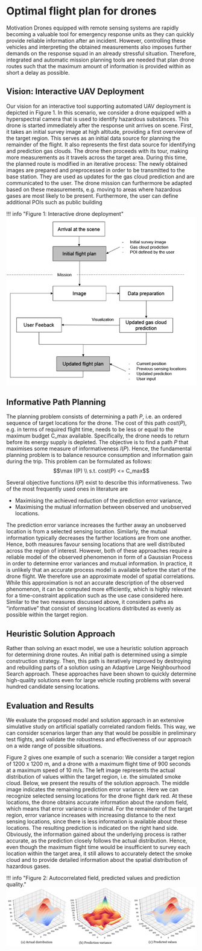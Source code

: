 
# Optimal flight plan for drones

Motivation
Drones equipped with remote sensing systems are rapidly becoming a valuable tool for emergency response units as they
can quickly provide reliable information after an incident. However, controlling these vehicles and interpreting the
obtained measurements also imposes further demands on the response squad in an already stressful situation. Therefore,
integrated and automatic mission planning tools are needed that plan drone routes such that the maximum amount of
information is provided within as short a delay as possible.

## Vision: Interactive UAV Deployment
Our vision for an interactive tool supporting automated UAV deployment is depicted in Figure 1. In this scenario, we
consider a drone equipped with a hyperspectral camera that is used to identify hazardous substances.
This drone is started immediately after the response unit arrives on scene. First, it takes an initial survey image
at high altitude, providing a first overview of the target region. This serves as an initial data source for planning
the remainder of the flight. It also represents the first data source for identifying and prediction gas clouds.
The drone then proceeds with its tour, making more measurements as it travels across the target area. During this time,
the planned route is modified in an iterative process: The newly obtained images are prepared and preprocessed in order
to be transmitted to the base station. They are used as updates for the gas cloud prediction and are communicated to
the user. The drone mission can furthermore be adapted based on these measurements, e.g. moving to areas where hazardous
gases are most likely to be present. Furthermore, the user can define additional POIs such as public building

!!! info "Figure 1: Interactive drone deployment"
    ![](deployment.png)


## Informative Path Planning
The planning problem consists of determining a path $P$, i.e. an ordered sequence of target locations for the drone.
The cost of this path $cost(P)$, e.g. in terms of required flight time, needs to be less or equal to the maximum budget
C_max available. Specifically, the drone needs to return before its energy supply is depleted. The objective is to
find a path $P$ that maximises some measure of informativeness $I(P)$. Hence, the fundamental planning problem is to
balance resource consumption and information gain during the trip. This problem can be formulated as follows:
$$\max I(P) \\
s.t. cost(P) <= C_max$$

Several objective functions $I(P)$ exist to describe this informativeness.
Two of the most frequently used ones in literature are
- Maximising the achieved reduction of the prediction error variance,
- Maximising the mutual information between observed and unobserved locations.

The prediction error variance increases the further away an unobserved location is from a selected sensing location.
Similarly, the mutual information typically decreases the farther locations are from one another. Hence, both measures
favour sensing locations that are well distributed across the region of interest. However, both of these approaches
require a reliable model of the observed phenomenon in form of a Gaussian Process in order to determine error variances
and mutual information. In practice, it is unlikely that an accurate process model is available before the start of the
drone flight. We therefore use an approximate model of spatial correlations. While this approximation is not an
accurate description of the observed phenomenon, it can be computed more efficiently, which is highly relevant for a
time-constraint application such as the use case considered here. Similar to the two measures discussed above, it
considers paths as “informative” that consist of sensing locations distributed as evenly as possible within the target
region.

## Heuristic Solution Approach
Rather than solving an exact model, we use a heuristic solution approach for determining drone routes. An initial
path is determined using a simple construction strategy. Then, this path is iteratively improved by destroying and
rebuilding parts of a solution using an Adaptive Large Neighbourhood Search approach. These approaches have been shown
to quickly determine high-quality solutions even for large vehicle routing problems with several hundred candidate
sensing locations.

## Evaluation and Results
We evaluate the proposed model and solution approach in an extensive simulative study on artificial spatially
correlated random fields. This way, we can consider scenarios larger than any that would be possible in preliminary
test flights, and validate the robustness and effectiveness of our approach on a wide range of possible situations.

Figure 2 gives one example of such a scenario: We consider a target region of 1200 x 1200 m, and a drone with a
maximum flight time of 900 seconds at a maximum speed of 10 m/s. The left image represents the actual distribution
of values within the target region, i.e. the simulated smoke cloud. Below, we present the results of the solution
approach. The middle image indicates the remaining prediction error variance. Here we can recognize selected sensing
locations for the drone flight dark red. At these locations, the drone obtains accurate information about the random
field, which means that error variance is minimal. For the remainder of the target region, error variance increases
with increasing distance to the next sensing locations, since there is less information is available about these
locations. The resulting prediction is indicated on the right hand side. Obviously, the information gained about
the underlying process is rather accurate, as the prediction closely follows the actual distribution. Hence, even
though the maximum flight time would be insufficient to survey each location within the target area, it still allows
to accurately detect the smoke cloud and to provide detailed information about the spatial distribution of hazardous
gases.

!!! info "Figure 2: Autocorrelated field, predicted values and prediction quality."
    ![](evaluation_example.png)
